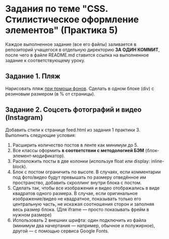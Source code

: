 # Задания по теме "CSS. Стилистическое оформление элементов" (Практика 5)

Каждое выполненное задание (все его файлы) заливается в репозиторий учащегося в отдельную директорию **ЗА ОДИН КОММИТ**, после чего в файле README.md ставится ссылка на выполненное задание к соответствующему уроку.


## Задание 1. Пляж

Нарисовать пляж [при помощи фонов](https://github.com/AdukarIT/_Tasks_/tree/master/assets/beach). Сделать в одном блоке (div) с резиновым размером (в % от страницы).


## Задание 2. Соцсеть фотографий и видео (Instagram)

Добавить стили к странице feed.html из задания 1 практики 3. Выполнить следующие условия:

1. Расширить количество постов в ленте как минимум до 5.
2. Все классы оформить **в соответствии с методологией БЭМ** (блок-элемент-модификатор).
3. Расположить посты в две колонки (используя float или display: inline-block).
4. Блок с постом ограничить по высоте. В случаях, если комментарии под фото/видео будут превышать по размеру отведённое им пространство, добавить скроллинг внутри блока с постом.
5. Сделать так, чтобы все изображения и видео отображались в виде квадратов одного размера. В случае, если оригинальное изображение/видео не квадратное, показывать только его центральную часть, не искажая соотношения сторон и заполняя весь размер блока. (Для iframe — просто показывать фрейм в нужном размере)
6. Использовать 2 внешних шрифта: один подключить из файла (минимум два начертания — например, обычное и полужирное), другой — с помощью сервиса Google Fonts.